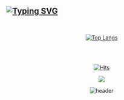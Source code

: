 [![Typing SVG](https://readme-typing-svg.herokuapp.com/?color=gradient&lines=Welcome+to+Minsung's+github!&font=Redressed&size=35)](https://git.io/typing-svg)
---

<div align="center">
<br>



<!-- stats -->

[![Top Langs](https://github-readme-stats.vercel.app/api/top-langs/?username=alstjd0930&langs_count=10&layout=compact)](https://github.com/alstjd0930/Final)



<br><br>

<!-- 방문자,sns -->
[![Hits](https://hits.seeyoufarm.com/api/count/incr/badge.svg?url=https%3A%2F%2Fgithub.com%2Falstjd0930%2F&count_bg=%23D8F27D&title_bg=%23555555&icon=github.svg&icon_color=%23D8F27D&title=hits&edge_flat=false)]()

<a href="https://velog.io/@hamba" target="_blank"><img src="https://img.shields.io/badge/velog-82c59c?style=flat&logo=velog&logoColor=white"/></a>

![header](https://capsule-render.vercel.app/api?type=waving&color=gradient&height=120&animation=fadeIn&section=footer&text=🚗💨&fontAlign=70)
